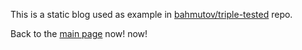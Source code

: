 This is a static blog used as example in [bahmutov/triple-tested](https://github.com/bahmutov/triple-tested) repo.

Back to the [main page](/) now! now!